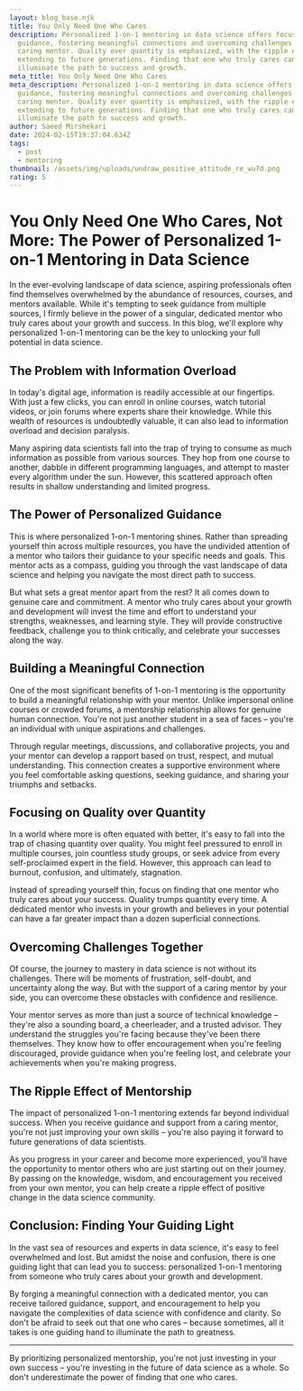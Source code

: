 ```yaml
---
layout: blog_base.njk
title: You Only Need One Who Cares
description: Personalized 1-on-1 mentoring in data science offers focused
  guidance, fostering meaningful connections and overcoming challenges with a
  caring mentor. Quality over quantity is emphasized, with the ripple effect
  extending to future generations. Finding that one who truly cares can
  illuminate the path to success and growth.
meta_title: You Only Need One Who Cares
meta_description: Personalized 1-on-1 mentoring in data science offers focused
  guidance, fostering meaningful connections and overcoming challenges with a
  caring mentor. Quality over quantity is emphasized, with the ripple effect
  extending to future generations. Finding that one who truly cares can
  illuminate the path to success and growth.
author: Saeed Mirshekari
date: 2024-02-15T19:37:04.634Z
tags:
  - post
  - mentoring
thumbnail: /assets/img/uploads/undraw_positive_attitude_re_wu7d.png
rating: 5
---
```

# You Only Need One Who Cares, Not More: The Power of Personalized 1-on-1 Mentoring in Data Science

In the ever-evolving landscape of data science, aspiring professionals often find themselves overwhelmed by the abundance of resources, courses, and mentors available. While it's tempting to seek guidance from multiple sources, I firmly believe in the power of a singular, dedicated mentor who truly cares about your growth and success. In this blog, we'll explore why personalized 1-on-1 mentoring can be the key to unlocking your full potential in data science.

## The Problem with Information Overload

In today's digital age, information is readily accessible at our fingertips. With just a few clicks, you can enroll in online courses, watch tutorial videos, or join forums where experts share their knowledge. While this wealth of resources is undoubtedly valuable, it can also lead to information overload and decision paralysis.

Many aspiring data scientists fall into the trap of trying to consume as much information as possible from various sources. They hop from one course to another, dabble in different programming languages, and attempt to master every algorithm under the sun. However, this scattered approach often results in shallow understanding and limited progress.

## The Power of Personalized Guidance

This is where personalized 1-on-1 mentoring shines. Rather than spreading yourself thin across multiple resources, you have the undivided attention of a mentor who tailors their guidance to your specific needs and goals. This mentor acts as a compass, guiding you through the vast landscape of data science and helping you navigate the most direct path to success.

But what sets a great mentor apart from the rest? It all comes down to genuine care and commitment. A mentor who truly cares about your growth and development will invest the time and effort to understand your strengths, weaknesses, and learning style. They will provide constructive feedback, challenge you to think critically, and celebrate your successes along the way.

## Building a Meaningful Connection

One of the most significant benefits of 1-on-1 mentoring is the opportunity to build a meaningful relationship with your mentor. Unlike impersonal online courses or crowded forums, a mentorship relationship allows for genuine human connection. You're not just another student in a sea of faces – you're an individual with unique aspirations and challenges.

Through regular meetings, discussions, and collaborative projects, you and your mentor can develop a rapport based on trust, respect, and mutual understanding. This connection creates a supportive environment where you feel comfortable asking questions, seeking guidance, and sharing your triumphs and setbacks.

## Focusing on Quality over Quantity

In a world where more is often equated with better, it's easy to fall into the trap of chasing quantity over quality. You might feel pressured to enroll in multiple courses, join countless study groups, or seek advice from every self-proclaimed expert in the field. However, this approach can lead to burnout, confusion, and ultimately, stagnation.

Instead of spreading yourself thin, focus on finding that one mentor who truly cares about your success. Quality trumps quantity every time. A dedicated mentor who invests in your growth and believes in your potential can have a far greater impact than a dozen superficial connections.

## Overcoming Challenges Together

Of course, the journey to mastery in data science is not without its challenges. There will be moments of frustration, self-doubt, and uncertainty along the way. But with the support of a caring mentor by your side, you can overcome these obstacles with confidence and resilience.

Your mentor serves as more than just a source of technical knowledge – they're also a sounding board, a cheerleader, and a trusted advisor. They understand the struggles you're facing because they've been there themselves. They know how to offer encouragement when you're feeling discouraged, provide guidance when you're feeling lost, and celebrate your achievements when you're making progress.

## The Ripple Effect of Mentorship

The impact of personalized 1-on-1 mentoring extends far beyond individual success. When you receive guidance and support from a caring mentor, you're not just improving your own skills – you're also paying it forward to future generations of data scientists.

As you progress in your career and become more experienced, you'll have the opportunity to mentor others who are just starting out on their journey. By passing on the knowledge, wisdom, and encouragement you received from your own mentor, you can help create a ripple effect of positive change in the data science community.

## Conclusion: Finding Your Guiding Light

In the vast sea of resources and experts in data science, it's easy to feel overwhelmed and lost. But amidst the noise and confusion, there is one guiding light that can lead you to success: personalized 1-on-1 mentoring from someone who truly cares about your growth and development.

By forging a meaningful connection with a dedicated mentor, you can receive tailored guidance, support, and encouragement to help you navigate the complexities of data science with confidence and clarity. So don't be afraid to seek out that one who cares – because sometimes, all it takes is one guiding hand to illuminate the path to greatness.

- - -

By prioritizing personalized mentorship, you're not just investing in your own success – you're investing in the future of data science as a whole. So don't underestimate the power of finding that one who cares.